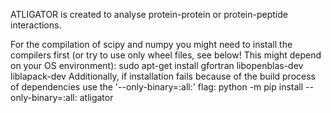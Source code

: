 ATLIGATOR is created to analyse protein-protein or protein-peptide interactions.


For the compilation of scipy and numpy you might need to install the compilers first 
(or try to use only wheel files, see below! This might depend on your OS environment):
sudo apt-get install gfortran libopenblas-dev liblapack-dev
Additionally, if installation fails because of the build process of dependencies use the '--only-binary=:all:' flag:
python -m pip install --only-binary=:all: atligator
